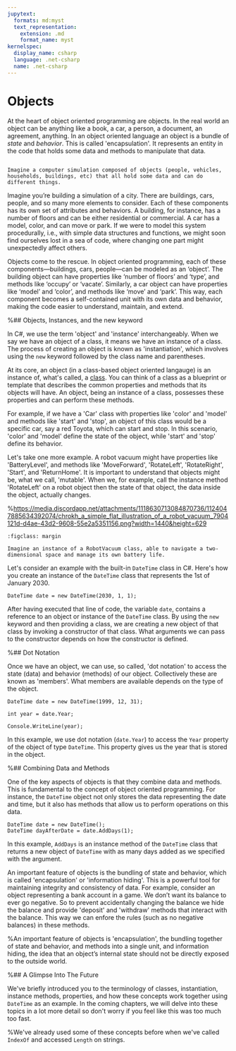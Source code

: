 ```yaml
---
jupytext:
  formats: md:myst
  text_representation:
    extension: .md
    format_name: myst
kernelspec:
  display_name: csharp
  language: .net-csharp
  name: .net-csharp
---
```


# Objects

At the heart of object oriented programming are objects. In the real world an object can be anything like a book, a car, a person, a document, an agreement, anything. In an object oriented language an object is a bundle of *state* and *behavior*. This is called 'encapsulation'. It represents an entity in the code that holds some data and methods to manipulate that data.

```{figure} https://media.discordapp.net/attachments/1118630713084870736/1124005679406006402/chrokh_a_pixel_art_illustration_of_a_simulated_city_1fb4c929-801c-4726-b80f-d41586aeceef.png?width=1440&height=629

Imagine a computer simulation composed of objects (people, vehicles, households, buildings, etc) that all hold some data and can do different things.
```

Imagine you’re building a simulation of a city. There are buildings, cars, people, and so many more elements to consider. Each of these components has its own set of attributes and behaviors. A building, for instance, has a number of floors and can be either residential or commercial. A car has a model, color, and can move or park. If we were to model this system procedurally, i.e., with simple data structures and functions, we might soon find ourselves lost in a sea of code, where changing one part might unexpectedly affect others.

Objects come to the rescue. In object oriented programming, each of these components—buildings, cars, people—can be modeled as an ‘object’. The building object can have properties like ‘number of floors’ and ‘type’, and methods like ‘occupy’ or ‘vacate’. Similarly, a car object can have properties like ‘model’ and ‘color’, and methods like ‘move’ and ‘park’. This way, each component becomes a self-contained unit with its own data and behavior, making the code easier to understand, maintain, and extend.



%## Objects, Instances, and the new keyword

In C#, we use the term 'object' and 'instance' interchangeably. When we say we have an object of a class, it means we have an instance of a class. The process of creating an object is known as 'instantiation', which involves using the `new` keyword followed by the class name and parentheses.

At its core, an object (in a class-based object oriented langauge) is an instance of, what's called, a [class](classes). You can think of a class as a blueprint or template that describes the common properties and methods that its objects will have. An object, being an instance of a class, possesses these properties and can perform these methods.

For example, if we have a 'Car' class with properties like 'color' and 'model' and methods like 'start' and 'stop', an object of this class would be a specific car, say a red Toyota, which can start and stop. In this scenario, 'color' and 'model' define the state of the object, while 'start' and 'stop' define its behavior.

Let's take one more example.
A robot vacuum might have properties like 'BatteryLevel', and methods like 'MoveForward', 'RotateLeft', 'RotateRight', 'Start', and 'ReturnHome'.
It is important to understand that objects might be, what we call, 'mutable'.
When we, for example, call the instance method 'RotateLeft' on a robot object then the state of that object, the data inside the object, actually changes.

%https://media.discordapp.net/attachments/1118630713084870736/1124047885634392074/chrokh_a_simple_flat_illustration_of_a_robot_vacuum_7904121d-d4ae-43d2-9608-55e2a5351156.png?width=1440&height=629
```{figure} https://media.discordapp.net/attachments/1118630713084870736/1124021918706708550/chrokh_an_illustration_of_a_robot_vacuum_7678e374-6079-44d7-bf3a-c8e2543fa21a.png?width=1440&height=629
:figclass: margin

Imagine an instance of a RobotVacuum class, able to navigate a two-dimensional space and manage its own battery life.
```

Let's consider an example with the built-in `DateTime` class in C#. Here's how you create an instance of the `DateTime` class that represents the 1st of January 2030.

```{code-cell}
DateTime date = new DateTime(2030, 1, 1);
```

After having executed that line of code, the variable `date`, contains a reference to an object or instance of the `DateTime` class.
By using the `new` keyword and then providing a class, we are creating a new object of that class by invoking a constructor of that class.
What arguments we can pass to the constructor depends on how the constructor is defined.


%## Dot Notation

Once we have an object, we can use, so called, 'dot notation' to access the state (data) and behavior (methods) of our object. Collectively these are known as 'members'. What members are available depends on the type of the object.

```{code-cell}
DateTime date = new DateTime(1999, 12, 31);

int year = date.Year;

Console.WriteLine(year);
```

In this example, we use dot notation (`date.Year`) to access the `Year` property of the object of type `DateTime`. This property gives us the year that is stored in the object.


%## Combining Data and Methods

One of the key aspects of objects is that they combine data and methods. This is fundamental to the concept of object oriented programming. For instance, the `DateTime` object not only stores the data representing the date and time, but it also has methods that allow us to perform operations on this data.

```{code-cell}
DateTime date = new DateTime();
DateTime dayAfterDate = date.AddDays(1);
```

In this example, `AddDays` is an instance method of the `DateTime` class that returns a new object of `DateTime` with as many days added as we specified with the argument.

An important feature of objects is the bundling of state and behavior, which is called 'encapsulation' or 'information hiding'.
This is a powerful tool for maintaining integrity and consistency of data. For example, consider an object representing a bank account in a game. We don’t want its balance to ever go negative.
So to prevent accidentally changing the balance we hide the balance and provide 'deposit' and 'withdraw' methods that interact with the balance. This way we can enfore the rules (such as no negative balances) in these methods.

%An important feature of objects is 'encapsulation', the bundling together of state and behavior, and methods into a single unit, and information hiding, the idea that an object’s internal state should not be directly exposed to the outside world.

%## A Glimpse Into The Future

We've briefly introduced you to the terminology of classes, instantiation, instance methods, properties, and how these concepts work together using `DateTime` as an example.
In the coming chapters, we will delve into these topics in a lot more detail so don't worry if you feel like this was too much too fast.

%We've already used some of these concepts before when we've called `IndexOf` and accessed `Length` on strings.


